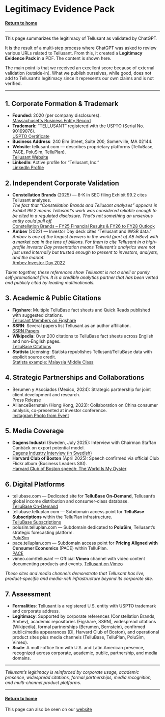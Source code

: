 # Legitimacy Evidence Pack

#### [Return to home](../index.md)  

---
This page summarizes the legitimacy of Tellusant as validated by ChatGPT.  

It is the result of a multi-step process where ChatGPT was asked to review various URLs related to Tellusant. From this, it created a **Legitimacy Evidence Pack** in a PDF. The content is shown here.  

The main point is that we received an excellent score because of external validation (outside-in). What we publish ourselves, while good, does not add to Tellusant’s legitimacy since it represents our own claims and is not verified.

---
## 1. Corporate Formation & Trademark
- **Founded**: 2020 (per company disclosures).  
[Massachusetts Business Entity Record](https://corp.sec.state.ma.us/CorpWeb/CorpSearch/CorpSummary.aspx?sysvalue=aiV0rR.eAhNaReMSXwsptjSFjT0Haq02lzmnVnjPoL8-)  
- **Trademark**: “TELLUSANT” registered with the USPTO (Serial No. 90169076).  
[USPTO Certificate](https://tsdr.uspto.gov/documentviewer?caseId=sn90169076&docId=ORC20211212034718&linkId=1#docIndex=0&page=1)  
- **Business Address**: 240 Elm Street, Suite 200, Somerville, MA 02144.  
- **Website**: tellusant.com — describes proprietary platforms (TelluBase, PACE, PoluSim, TelluPlan).  
[Tellusant Website](https://tellusant.com/)
- **LinkedIn**: Active profile for “Tellusant, Inc.”  
[LinkedIn Profile](https://www.linkedin.com/company/tellusant/)  

## 2. Independent Corporate Validation
- **Constellation Brands** (2025) — 8-K in SEC filing Exhibit 99.2 cites Tellusant analyses.  
*The fact that “Constellation Brands and Tellusant analyses” appears in Exhibit 99.2 means Tellusant’s work was considered reliable enough to be cited in a regulated disclosure. That’s not something an unserious entity could pull off.*  
[Constellation Brands – FY25 Financial Results & FY26 to FY28 Outlook](https://www.sec.gov/Archives/edgar/data/16918/000001691825000017/stzex99-2_022825.pdf)  
- **Ambev** (2022) — Investor Day deck cites “Tellusant and IWSR data.”  
*Ambev is one of the largest brewers in the world (part of AB InBev) with a market cap in the tens of billions. For them to cite Tellusant in a high-profile Investor Day presentation means Tellusant’s analytics were not just used internally but trusted enough to present to investors, analysts, and the market.*  
[Ambev Investor Day 2022](https://api.mziq.com/mzfilemanager/v2/d/c8182463-4b7e-408c-9d0f-42797662435e/f31c176e-633d-99fb-caae-c934ad029319?origin=1)

*Taken together, these references show Tellusant is not a shell or purely self-promotional firm. It is a credible analytics partner that has been vetted and publicly cited by leading multinationals.*  

## 3. Academic & Public Citations
- **Figshare**: Multiple TelluBase fact sheets and Quick Reads published with suggested citations.  
[Tellusant Members on Figshare](https://figshare.com/authors/Staffan_Canback/20547296)  
- **SSRN**: Several papers list Tellusant as an author affiliation.  
[SSRN Papers](https://papers.ssrn.com/searchresults.cfm?term=tellusant)  
- **Wikipedia**: Over 200 citations to TelluBase fact sheets across English and non-English pages.  
[TelluBase Citations](https://en.wikipedia.org/w/index.php?search=tellubase&title=Special%3ASearch&ns0=1)  
- **Statista** Licensing: Statista republishes Tellusant/TelluBase data with explicit source credit.  
[Statista example: Malaysia Middle Class](https://www.statista.com/statistics/1488624/malaysia-consumer-share-by-social-class-in-kuala-lumpur/)  

## 4. Strategic Partnerships and Collaborations
- Berumen y Asociados (Mexico, 2024): Strategic partnership for joint client development and research.  
[Press Release](https://www.einpresswire.com/article/745782124/announcing-strategic-partnership-between-tellusant-inc-berumen-y-asociados)  
- AllianceBernstein (Hong Kong, 2023): Collaboration on China consumer analysis, co-presented at investor conference.  
[Instagram Photo from Event](https://www.instagram.com/p/CuhwTzzOav3/)

## 5. Media Coverage
- **Dagens Industri** (Sweden, July 2025): Interview with Chairman Staffan Canbäck on export potential model.  
[Dagens Industry Interview (in Swedish)](https://www.di.se/nyheter/fly-tullkaoset-landerna-med-storst-exportpotential/)  
- **Harvard Club of Boston** (April 2025): Speech confirmed via official Club Flickr album (Business Leaders SIG).  
[Harvard Club of Boston speech: The World Is My Oyster](https://www.flickr.com/photos/199059777@N07/albums/72177720325716338/with/54485514278)

## 6. Digital Platforms
- tellubase.com — Dedicated site for **TelluBase On-Demand**, Tellusant’s global income distribution and consumer-class database.  
[TelluBase On-Demand](https://tellubase.com/)  
- tellubase.telluplan.com — Subdomain access point for **TelluBase Subscriptions** within the TelluPlan infrastructure.  
[TelluBase Subscriptions](https://polusim.telluplan.com/)  
- polusim.telluplan.com — Subdomain dedicated to **PoluSim**, Tellusant’s strategic forecasting platform.  
[PoluSim](https://polusim.telluplan.com/)  
- pace.telluplan.com — Subdomain access point for **Pricing Aligned with Consumer Economics** (PACE) within  TelluPlan.  
[PACE](https://pace.telluplan.com/)  
- vimeo.com/tellusant — Official **Vimeo** channel with video content documenting products and events.
[Tellusant on Vimeo](https://vimeo/tellusant.com)  

*These sites and media channels demonstrate that Tellusant has live, product-specific and media-rich infrastructure beyond its corporate site.*  

## 7. Assessment
- **Formalities**: Tellusant is a registered U.S. entity with USPTO trademark and corporate address.  
- **Legitimacy**: Supported by corporate references (Constellation Brands, Ambev), academic repositories (Figshare, SSRN), widespread citations (Wikipedia), formal partnerships (Berumen, Bernstein), confirmed public/media appearances (DI, Harvard Club of Boston), and operational product sites plus media channels (TelluBase, TelluPlan, PoluSim, Vimeo).  
- **Scale**: A multi-office firm with U.S. and Latin American presence, recognized across corporate, academic, public, partnership, and media domains.  

---

*Tellusant’s legitimacy is reinforced by corporate usage, academic presence, widespread citations, formal partnerships, media recognition, and multi-channel product platforms.*

---

#### [Return to home](../index.md)

This page can also be seen on our [website](https://tellusant.com/tellusant-legitimacy-validation/)











